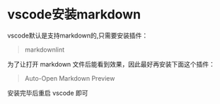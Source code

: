 # vscode安装markdown
vscode默认是支持markdown的,只需要安装插件：
> markdownlint

为了让打开 markdown 文件后能看到效果，因此最好再安装下面这个插件：
> Auto-Open Markdown Preview

安装完毕后重启 vscode 即可